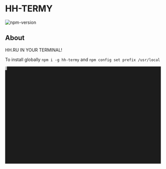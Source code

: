 # HH-TERMY
![npm-version](https://img.shields.io/npm/v/hh-termy.svg)

## About

HH.RU IN YOUR TERMINAL!

To install globally `npm i -g hh-termy`
and `npm config set prefix /usr/local`

![Example](./documents/termtosvg_tjv9oqix.svg)
